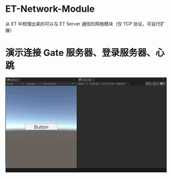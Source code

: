 # ET-Network-Module
从 ET 中梳理出来的可以与 ET Server 通信的网络模块（仅 TCP 协议，可自行扩展）

# 演示连接 Gate 服务器、登录服务器、心跳
![](doc/demo.gif)
